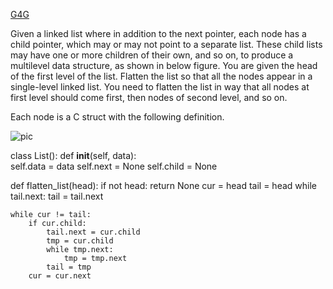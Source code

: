 [G4G](http://www.geeksforgeeks.org/flatten-a-linked-list-with-next-and-child-pointers/)

Given a linked list where in addition to the next pointer, each node has a child pointer, 
which may or may not point to a separate list. These child lists may have one or more children 
of their own, and so on, to produce a multilevel data structure, as shown in below figure.
You are given the head of the first level of the list. Flatten the list so that all the nodes 
appear in a single-level linked list. You need to flatten the list in way that all nodes at first
level should come first, then nodes of second level, and so on.

Each node is a C struct with the following definition.

![pic](https://github.com/UmassJin/Python-Study/blob/master/img/flattenList.png)

class List():
    def __init__(self, data):               
        self.data = data
        self.next = None
        self.child = None

def flatten_list(head):
    if not head: return None
    cur = head
    tail = head
    while tail.next:
        tail = tail.next
        
    while cur != tail:
        if cur.child:
            tail.next = cur.child
            tmp = cur.child
            while tmp.next:
                tmp = tmp.next
            tail = tmp
        cur = cur.next
